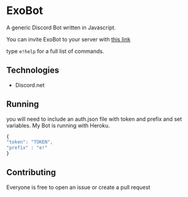 
# ExoBot

A generic Discord Bot written in Javascript.

You can invite ExoBot to your server with [this link](https://discordapp.com/oauth2/authorize?client_id=575619901310369803&scope=bot&permissions=1416834054)

type ```e!help``` for a full list of commands.

## Technologies

* Discord.net

## Running

you will need to include an auth.json file with token and prefix and set variables. My Bot is running with Heroku.
```javascript
{
"token": "TOKEN",
"prefix" : "e!"
}
```

## Contributing

Everyone is free to open an issue or create a pull request
